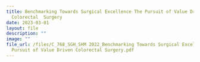```yaml
---
title: Benchmarking Towards Surgical Excellence The Pursuit of Value Driven
  Colorectal  Surgery
date: 2023-03-01
layout: file
description: ""
image: ""
file_url: /files/C_768_SGH_SHM 2022_Benchmarking Towards Surgical Excellence-The
  Pursuit of Value Driven Colorectal Surgery.pdf
---
```


